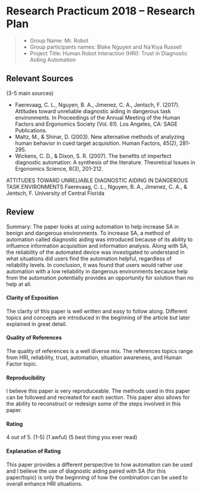 # Research Practicum 2018 – Research Plan

> * Group Name: Mr. Robot
> * Group participants names: Blake Nguyen and Na’Kiya Russell
> * Project Title: Human Robot Interaction (HRI): Trust in Diagnostic Aiding Automation

## Relevant Sources

(3-5 main sources)

* Faerevaag, C. L., Nguyen, B. A., Jimenez, C. A., Jentsch, F. (2017). Attitudes toward unreliable diagnostic aiding in dangerous task environments. In Proceedings of the Annual Meeting of the Human Factors and Ergonomics Society (Vol. 61). Los Angeles, CA: SAGE Publications.
* Maltz, M., & Shinar, D. (2003). New alternative methods of analyzing human behavior in cued target acquisition. Human Factors, 45(2), 281-295.
* Wickens, C. D., & Dixon, S. R. (2007). The benefits of imperfect diagnostic
automation: A synthesis of the literature. Theoretical Issues in
Ergonomics Science, 8(3), 201-212.


ATTITUDES TOWARD UNRELIABLE DIAGNOSTIC AIDING IN DANGEROUS TASK ENVIRONMENTS Faerevaag, C. L., Nguyen, B. A., Jimenez, C. A., & Jentsch, F. University of Central Florida

## Review

Summary: The paper looks at using automation to help increase SA in benign and dangerous environments. To increase SA, a method of automation called diagnostic aiding was introduced because of its ability to influence information acquisition and information analysis. Along with SA, the reliability of the automated device was investigated to understand in what situations did users find the automation helpful, regardless of reliability levels. In conclusion, it was found that users would rather use automation with a low reliability in dangerous environments because help from the automation potentially provides an opportunity for solution than no help at all.

#### Clarity of Exposition
The clarity of this paper is well written and easy to follow along. Different topics and concepts are introduced in the beginning of the article but later explained in great detail.

#### Quality of References
The quality of references is a well diverse mix. The references topics range from HRI, reliability, trust, automation, situation awareness, and Human Factor topic.

#### Reproducibility
I believe this paper is very reproduceable. The methods used in this paper can be followed and recreated for each section. This paper also allows for the ability to reconstruct or redesign some of the steps involved in this paper.

#### Rating
4 out of 5. 
(1-5)
(1 awful)
(5 best thing you ever read)

#### Explanation of Rating
This paper provides a different perspective to how automation can be used and I believe the use of diagnostic aiding paired with SA  (for this paper/topic) is only the beginning of how the combination can be used to overall enhance HRI situations.

